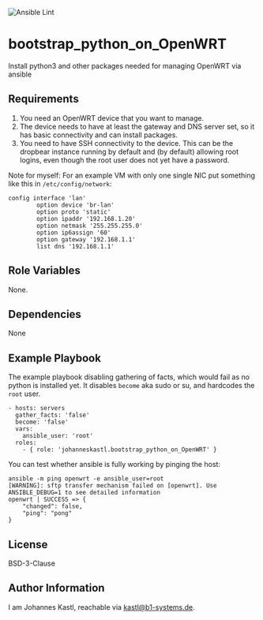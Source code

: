 ![Ansible Lint](https://github.com/johanneskastl/ansible-role-bootstrap_python_on_OpenWRT/workflows/Ansible%20Lint/badge.svg)

bootstrap_python_on_OpenWRT
=========

Install python3 and other packages needed for managing OpenWRT via ansible

Requirements
------------

1. You need an OpenWRT device that you want to manage.
2. The device needs to have at least the gateway and DNS server set, so it has basic connectivity and can install packages.
3. You need to have SSH connectivity to the device. This can be the dropbear instance running by default and (by default) allowing root logins, even though the root user does not yet have a password.


Note for myself:
For an example VM with only one single NIC put something like this in `/etc/config/network`:
```
config interface 'lan'
        option device 'br-lan'
        option proto 'static'
        option ipaddr '192.168.1.20'
        option netmask '255.255.255.0'
        option ip6assign '60'
        option gateway '192.168.1.1'
        list dns '192.168.1.1'
```

Role Variables
--------------

None.

Dependencies
------------

None

Example Playbook
----------------

The example playbook disabling gathering of facts, which would fail as no python is installed yet. It disables `become` aka sudo or su, and hardcodes the `root` user.

    - hosts: servers
      gather_facts: 'false'
      become: 'false'
      vars:
        ansible_user: 'root'
      roles:
        - { role: 'johanneskastl.bootstrap_python_on_OpenWRT' }

You can test whether ansible is fully working by pinging the host:

```
ansible -m ping openwrt -e ansible_user=root
[WARNING]: sftp transfer mechanism failed on [openwrt]. Use ANSIBLE_DEBUG=1 to see detailed information
openwrt | SUCCESS => {
    "changed": false,
    "ping": "pong"
}
```

License
-------

BSD-3-Clause

Author Information
------------------

I am Johannes Kastl, reachable via kastl@b1-systems.de.
